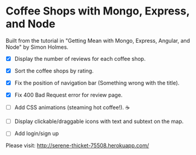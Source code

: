 # Coffee Shops with Mongo, Express, and Node 

Built from the tutorial in "Getting Mean with Mongo, Express, Angular, and Node" by Simon Holmes. 


- [x] Display the number of reviews for each coffee shop. 
- [x] Sort the coffee shops by rating. 
- [x] Fix the position of navigation bar (Something wrong with the title).
- [x] Fix 400 Bad Request error for review page. 
- [ ] Add CSS animations (steaming hot coffee!). :coffee:
- [ ] Display clickable/draggable icons with text and subtext on the map.
- [ ] Add login/sign up 


Please visit: http://serene-thicket-75508.herokuapp.com/

